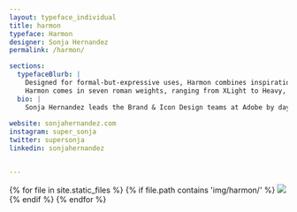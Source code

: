 ```yaml
---
layout: typeface_individual
title: harmon
typeface: Harmon
designer: Sonja Hernandez
permalink: /harmon/

sections:
  typefaceBlurb: |
    Designed for formal-but-expressive uses, Harmon combines inspiration from classical inscriptional letterforms with calligraphic flat-brush stylings to create an even and refined character with a twinge of personality. 
    Harmon comes in seven roman weights, ranging from XLight to Heavy, all looking their best when used 14 points and up. Primarily for display purposes, Harmon features long tapered vertical strokes, gently flared serifs, and a few unexpected angles to keep  it interesting.
  bio: |
    Sonja Hernandez leads the Brand & Icon Design teams at Adobe by day, and moonlights as a letterer and novice typedesigner. She lives in Berkeley with her cat & three chickens.
  
website: sonjahernandez.com
instagram: super_sonja
twitter: supersonja
linkedin: sonjahernandez


---
```


<div class="typeface__images">
{% for file in site.static_files %}
  {% if file.path contains 'img/harmon/' %}
    <img src="{{ file.path }}" />
  {% endif %}
{% endfor %}
</div>
